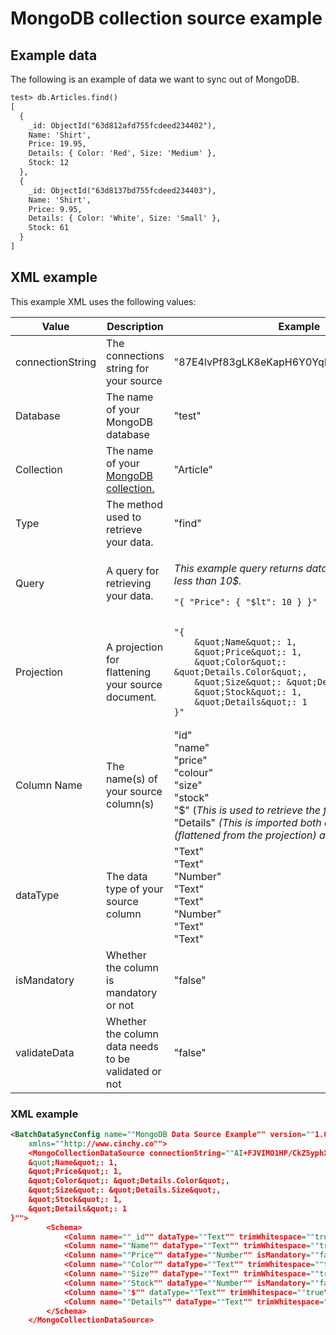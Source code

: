 # MongoDB collection source example

## Example data

The following is an example of data we want to sync out of MongoDB.

```xml
test> db.Articles.find()
[
  {
    _id: ObjectId("63d812afd755fcdeed234402"),
    Name: 'Shirt',
    Price: 19.95,
    Details: { Color: 'Red', Size: 'Medium' },
    Stock: 12
  },
  {
    _id: ObjectId("63d8137bd755fcdeed234403"),
    Name: 'Shirt',
    Price: 9.95,
    Details: { Color: 'White', Size: 'Small' },
    Stock: 61
  }
]
```

## XML example

This example XML uses the following values:

<table><thead><tr><th width="190.2339286910899">Value</th><th width="189">Description</th><th>Example</th></tr></thead><tbody><tr><td>connectionString</td><td>The connections string for your source</td><td>"87E4lvPf83gLK8eKapH6Y0YqIFSNbFlq62uN9487"</td></tr><tr><td>Database</td><td>The name of your MongoDB database</td><td>"test"</td></tr><tr><td>Collection</td><td>The name of your <a href="https://www.mongodb.com/docs/manual/core/databases-and-collections/">MongoDB collection.</a></td><td>"Article"</td></tr><tr><td>Type</td><td>The method used to retrieve your data.</td><td>"find"</td></tr><tr><td>Query</td><td>A query for retrieving your data.</td><td><p><em>This example query returns data where the price is less than 10$.</em></p><pre class="language-xml"><code class="lang-xml">"{ "Price": { "$lt": 10 } }"
</code></pre></td></tr><tr><td>Projection</td><td>A projection for flattening your source document.</td><td><pre class="language-xml"><code class="lang-xml">"{
    &#x26;quot;Name&#x26;quot;: 1,
    &#x26;quot;Price&#x26;quot;: 1,
    &#x26;quot;Color&#x26;quot;: &#x26;quot;Details.Color&#x26;quot;,
    &#x26;quot;Size&#x26;quot;: &#x26;quot;Details.Size&#x26;quot;,
    &#x26;quot;Stock&#x26;quot;: 1,
    &#x26;quot;Details&#x26;quot;: 1
}"
</code></pre></td></tr><tr><td>Column Name</td><td>The name(s) of your source column(s)</td><td>"id"<br>"name"<br>"price"<br>"colour"<br>"size"<br>"stock"<br>"$" (<em>This is used to retrieve the full document.)</em><br>"Details" <em>(This is imported both as set of fields (flattened from the projection) and as a JSON.)</em></td></tr><tr><td>dataType</td><td>The data type of your source column</td><td>"Text"<br>"Text"<br>"Number"<br>"Text"<br>"Text"<br>"Number"<br>"Text"<br>"Text"</td></tr><tr><td>isMandatory</td><td>Whether the column is mandatory or not</td><td>"false"</td></tr><tr><td>validateData</td><td>Whether the column data needs to be validated or not</td><td>"false"</td></tr></tbody></table>

### XML example

```xml
<BatchDataSyncConfig name=""MongoDB Data Source Example"" version=""1.0.0""
    xmlns=""http://www.cinchy.co"">
    <MongoCollectionDataSource connectionString=""AI+FJVIMO1HP/CkZ5yphXeJ01wjH/4ilJ8xAIPPDyxvYq0oiYnVBQrzaq2Cp5942poeDdOp"" database=""test"" collection=""Articles"" type=""find"" query=""{ &quot;Price&quot;: { &quot;$lt&quot;: 10 } }"" projection=""{
    &quot;Name&quot;: 1,
    &quot;Price&quot;: 1,
    &quot;Color&quot;: &quot;Details.Color&quot;,
    &quot;Size&quot;: &quot;Details.Size&quot;,
    &quot;Stock&quot;: 1,
    &quot;Details&quot;: 1
}"">
        <Schema>
            <Column name=""_id"" dataType=""Text"" trimWhitespace=""true"" isMandatory=""false"" validateData=""false""/>
            <Column name=""Name"" dataType=""Text"" trimWhitespace=""true"" isMandatory=""false"" validateData=""false""/>
            <Column name=""Price"" dataType=""Number"" isMandatory=""false"" validateData=""false""/>
            <Column name=""Color"" dataType=""Text"" trimWhitespace=""true"" isMandatory=""false"" validateData=""false""/>
            <Column name=""Size"" dataType=""Text"" trimWhitespace=""true"" isMandatory=""false"" validateData=""false""/>
            <Column name=""Stock"" dataType=""Number"" isMandatory=""false"" validateData=""false""/>
            <Column name=""$"" dataType=""Text"" trimWhitespace=""true"" isMandatory=""false"" validateData=""false""/>
            <Column name=""Details"" dataType=""Text"" trimWhitespace=""true"" isMandatory=""false"" validateData=""false""/>
        </Schema>
    </MongoCollectionDataSource>
```
